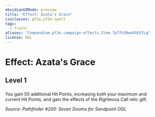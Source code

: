 ```yaml
---
obsidianUIMode: preview
title: "Effect: Azata's Grace"
cssclasses: pf2e,pf2e-spell
tags:
  - trait/
aliases: "Compendium.pf2e.campaign-effects.Item.7pTfh1NwnXhEX7Lq"
license: OGL
---
```

# Effect: Azata's Grace
## Level 1
### 






You gain 50 additional Hit Points, increasing both your maximum and current Hit Points, and gain the effects of the Righteous Call relic gift.

*Source: Pathfinder #200: Seven Dooms for Sandpoint*
*OGL*